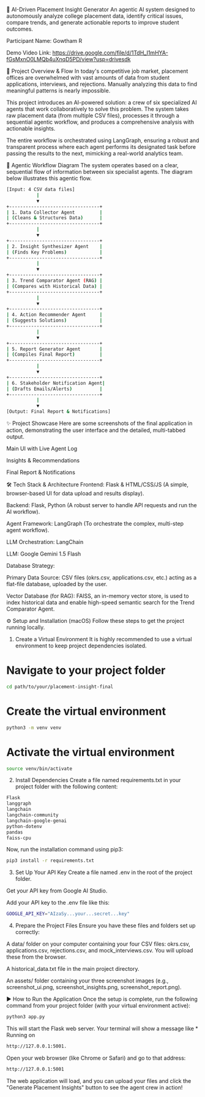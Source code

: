 🚀 AI-Driven Placement Insight Generator
An agentic AI system designed to autonomously analyze college placement data, identify critical issues, compare trends, and generate actionable reports to improve student outcomes.

Participant Name: Gowtham R

Demo Video Link: https://drive.google.com/file/d/1TdH_I1mHYA-fGsMxnO0LMQb4uXnqD5PD/view?usp=drivesdk

📝 Project Overview & Flow
In today's competitive job market, placement offices are overwhelmed with vast amounts of data from student applications, interviews, and rejections. Manually analyzing this data to find meaningful patterns is nearly impossible.

This project introduces an AI-powered solution: a crew of six specialized AI agents that work collaboratively to solve this problem. The system takes raw placement data (from multiple CSV files), processes it through a sequential agentic workflow, and produces a comprehensive analysis with actionable insights.

The entire workflow is orchestrated using LangGraph, ensuring a robust and transparent process where each agent performs its designated task before passing the results to the next, mimicking a real-world analytics team.

🤖 Agentic Workflow Diagram
The system operates based on a clear, sequential flow of information between six specialist agents. The diagram below illustrates this agentic flow.

```bash
[Input: 4 CSV data files]
           |
           ▼
+---------------------------------+
| 1. Data Collector Agent         |
| (Cleans & Structures Data)      |
+---------------------------------+
           |
           ▼
+---------------------------------+
| 2. Insight Synthesizer Agent    |
| (Finds Key Problems)            |
+---------------------------------+
           |
           ▼
+---------------------------------+
| 3. Trend Comparator Agent (RAG) |
| (Compares with Historical Data) |
+---------------------------------+
           |
           ▼
+---------------------------------+
| 4. Action Recommender Agent     |
| (Suggests Solutions)            |
+---------------------------------+
           |
           ▼
+---------------------------------+
| 5. Report Generator Agent       |
| (Compiles Final Report)         |
+---------------------------------+
           |
           ▼
+---------------------------------+
| 6. Stakeholder Notification Agent|
| (Drafts Emails/Alerts)          |
+---------------------------------+
           |
           ▼
[Output: Final Report & Notifications]

```

✨ Project Showcase
Here are some screenshots of the final application in action, demonstrating the user interface and the detailed, multi-tabbed output.

Main UI with Live Agent Log

Insights & Recommendations

Final Report & Notifications

🛠️ Tech Stack & Architecture
Frontend: Flask & HTML/CSS/JS (A simple, browser-based UI for data upload and results display).

Backend: Flask, Python (A robust server to handle API requests and run the AI workflow).

Agent Framework: LangGraph (To orchestrate the complex, multi-step agent workflow).

LLM Orchestration: LangChain

LLM: Google Gemini 1.5 Flash

Database Strategy:

Primary Data Source: CSV files (okrs.csv, applications.csv, etc.) acting as a flat-file database, uploaded by the user.

Vector Database (for RAG): FAISS, an in-memory vector store, is used to index historical data and enable high-speed semantic search for the Trend Comparator Agent.

⚙️ Setup and Installation (macOS)
Follow these steps to get the project running locally.

1. Create a Virtual Environment
It is highly recommended to use a virtual environment to keep project dependencies isolated.

# Navigate to your project folder
```bash
cd path/to/your/placement-insight-final
```
# Create the virtual environment
```bash
python3 -m venv venv
```

# Activate the virtual environment
```bash
source venv/bin/activate
```

2. Install Dependencies
Create a file named requirements.txt in your project folder with the following content:

```bash
Flask
langgraph
langchain
langchain-community
langchain-google-genai
python-dotenv
pandas
faiss-cpu
```

Now, run the installation command using pip3:

```bash
pip3 install -r requirements.txt
```

3. Set Up Your API Key
Create a file named .env in the root of the project folder.

Get your API key from Google AI Studio.

Add your API key to the .env file like this:

```bash
GOOGLE_API_KEY="AIzaSy...your...secret...key"
```

4. Prepare the Project Files
Ensure you have these files and folders set up correctly:

A data/ folder on your computer containing your four CSV files: okrs.csv, applications.csv, rejections.csv, and mock_interviews.csv. You will upload these from the browser.

A historical_data.txt file in the main project directory.

An assets/ folder containing your three screenshot images (e.g., screenshot_ui.png, screenshot_insights.png, screenshot_report.png).

▶️ How to Run the Application
Once the setup is complete, run the following command from your project folder (with your virtual environment active):

```bash
python3 app.py
```

This will start the Flask web server. Your terminal will show a message like * Running on 
```bash
http://127.0.0.1:5001.

```

Open your web browser (like Chrome or Safari) and go to that address: 
```bash
http://127.0.0.1:5001
```

The web application will load, and you can upload your files and click the "Generate Placement Insights" button to see the agent crew in action!